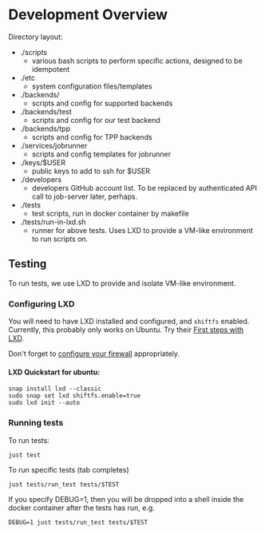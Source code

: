 # Development Overview

Directory layout:

* ./scripts
  * various bash scripts to perform specific actions, designed to be idempotent
* ./etc
  * system configuration files/templates
* ./backends/
  * scripts and config for supported backends
* ./backends/test
  * scripts and config for our test backend
* ./backends/tpp
  * scripts and config for TPP backends
* ./services/jobrunner
  * scripts and config templates for jobrunner
* ./keys/$USER
  * public keys to add to ssh for $USER
* ./developers
  * developers GitHub account list. To be replaced by authenticated API call to
    job-server later, perhaps.
* ./tests
  * test scripts, run in docker container by makefile
* ./tests/run-in-lxd.sh
  * runner for above tests. Uses LXD to provide a VM-like environment to run scripts on.

## Testing

To run tests, we use LXD to provide and isolate VM-like environment. 

### Configuring LXD

You will need to have LXD installed and configured, and `shiftfs` enabled. Currently,
this probably only works on Ubuntu. Try their [First steps with LXD](https://documentation.ubuntu.com/lxd/en/latest/tutorial/first_steps/). 

Don't forget to [configure your firewall](https://documentation.ubuntu.com/lxd/en/latest/howto/network_bridge_firewalld/) appropriately.

#### LXD Quickstart for ubuntu:

```
snap install lxd --classic
sudo snap set lxd shiftfs.enable=true
sudo lxd init --auto
```

### Running tests

To run tests:

    just test

To run specific tests (tab completes)

    just tests/run_test tests/$TEST

If you specify DEBUG=1, then you will be dropped into a shell inside the docker
container after the tests has run, e.g. 

    DEBUG=1 just tests/run_test tests/$TEST 
